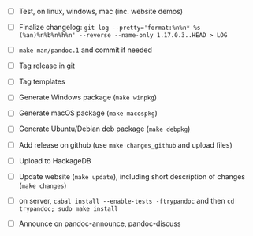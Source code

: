 - [ ] Test, on linux, windows, mac (inc. website demos)

- [ ] Finalize changelog:
   `git log --pretty='format:%n%n* %s (%an)%n%b%n%h%n' --reverse --name-only 1.17.0.3..HEAD > LOG`

- [ ] `make man/pandoc.1` and commit if needed

- [ ] Tag release in git

- [ ] Tag templates

- [ ] Generate Windows package (`make winpkg`)

- [ ] Generate macOS package (`make macospkg`)

- [ ] Generate Ubuntu/Debian deb package (`make debpkg`)

- [ ] Add release on github (use `make changes_github` and upload files)

- [ ] Upload to HackageDB

- [ ] Update website (`make update`), including short description of changes (`make changes`)

- [ ] on server, `cabal install --enable-tests -ftrypandoc`
  and then `cd trypandoc; sudo make install`

- [ ] Announce on pandoc-announce, pandoc-discuss
